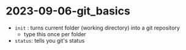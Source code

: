 # 2023-09-06-git_basics

- `init` : turns current folder (working directory) into a git repository
    - type this once per folder
- `status`: tells you git's status